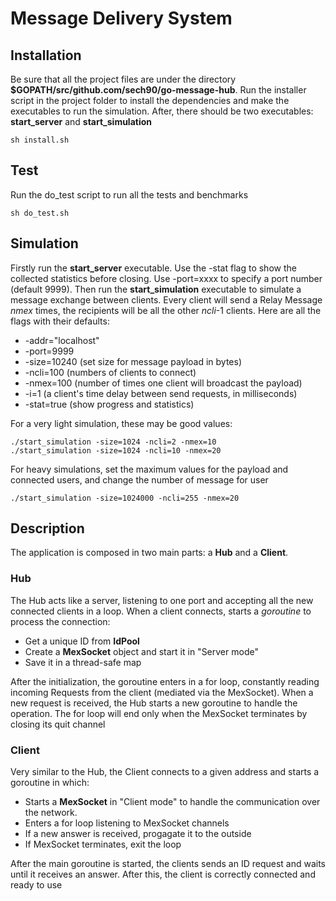 # Message Delivery System

## Installation
Be sure that all the project files are under the directory **$GOPATH/src/github.com/sech90/go-message-hub**. Run the installer script in the project folder to install the dependencies and make the executables to run the simulation. After, there should be two executables: **start_server** and **start_simulation**

```sh install.sh```

## Test
Run the do_test script to run all the tests and benchmarks

```sh do_test.sh```

## Simulation
Firstly run the **start_server** executable. Use the -stat flag to show the collected statistics before closing. Use -port=xxxx to specify a port number (default 9999). Then run the **start_simulation** executable to simulate a message exchange between clients. Every client will send a Relay Message *nmex* times, the recipients will be all the other *ncli*-1 clients. Here are all the flags with their defaults:

* -addr="localhost"
* -port=9999
* -size=10240 (set size for message payload in bytes)
* -ncli=100 (numbers of clients to connect)
* -nmex=100 (number of times one client will broadcast the payload)
* -i=1 (a client's time delay between send requests, in milliseconds)
* -stat=true (show progress and statistics)

For a very light simulation, these may be good values:
``` 
./start_simulation -size=1024 -ncli=2 -nmex=10
./start_simulation -size=1024 -ncli=10 -nmex=20
```

For heavy simulations, set the maximum values for the payload and connected users, and change the number of message for user
``` 
./start_simulation -size=1024000 -ncli=255 -nmex=20
```

## Description
The application is composed in two main parts: a **Hub** and a **Client**. 

### Hub
The Hub acts like a server, listening to one port and accepting all the new connected clients in a loop. When a client connects, starts a *goroutine* to process the connection: 

* Get a unique ID from **IdPool**
* Create a **MexSocket** object and start it in "Server mode"
* Save it in a thread-safe map

After the initialization, the goroutine enters in a for loop, constantly reading incoming Requests from the client (mediated via the MexSocket). When a new request is received, the Hub starts a new goroutine to handle the operation. The for loop will end only when the MexSocket terminates by closing its quit channel

### Client
Very similar to the Hub, the Client connects to a given address and starts a goroutine in which:

* Starts a **MexSocket** in "Client mode" to handle the communication over the network. 
* Enters a for loop listening to MexSocket channels
* If a new answer is received, progagate it to the outside
* If MexSocket terminates, exit the loop

After the main goroutine is started, the clients sends an ID request and waits until it receives an answer. After this, the client is correctly connected and ready to use
